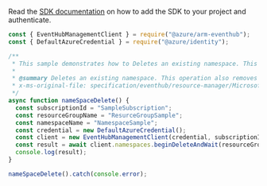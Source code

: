Read the [SDK documentation](https://github.com/Azure/azure-sdk-for-js/blob/%40azure%2Farm-eventhub_5.0.1/sdk/eventhub/arm-eventhub/README.md) on how to add the SDK to your project and authenticate.

```javascript
const { EventHubManagementClient } = require("@azure/arm-eventhub");
const { DefaultAzureCredential } = require("@azure/identity");

/**
 * This sample demonstrates how to Deletes an existing namespace. This operation also removes all associated resources under the namespace.
 *
 * @summary Deletes an existing namespace. This operation also removes all associated resources under the namespace.
 * x-ms-original-file: specification/eventhub/resource-manager/Microsoft.EventHub/stable/2021-11-01/examples/NameSpaces/EHNameSpaceDelete.json
 */
async function nameSpaceDelete() {
  const subscriptionId = "SampleSubscription";
  const resourceGroupName = "ResurceGroupSample";
  const namespaceName = "NamespaceSample";
  const credential = new DefaultAzureCredential();
  const client = new EventHubManagementClient(credential, subscriptionId);
  const result = await client.namespaces.beginDeleteAndWait(resourceGroupName, namespaceName);
  console.log(result);
}

nameSpaceDelete().catch(console.error);
```
